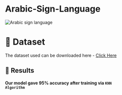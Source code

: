 # Arabic-Sign-Language
![Arabic sign language](https://user-images.githubusercontent.com/104658866/205762009-390fea44-67aa-4645-a3ab-33fdde4eb3c8.png)

# 📁 Dataset
The dataset used can be downloaded here - [Click Here](https://www.kaggle.com/datasets/zssash/zarasl-database-54k)

## 🌠 Results

#### Our model gave 95% accuracy after training via <code>KNN Algorithm</code>
